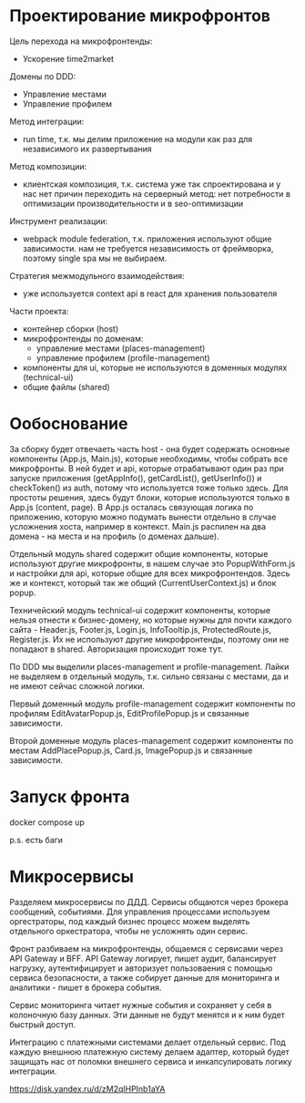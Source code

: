 # Проектирование микрофронтов

Цель перехода на микрофронтенды:
* Ускорение time2market

Домены по DDD:
* Управление местами
* Управление профилем

Метод интеграции:
* run time, т.к. мы делим приложение на модули как раз для независимого их развертывания

Метод композиции:
* клиентская композиция, т.к. система уже так спроектирована и у нас нет причин переходить на серверный метод: нет потребности в оптимизации производительности и в seo-оптимизации

Инструмент реализации:
* webpack module federation, т.к. приложения используют общие зависимости. нам не требуется независимость от фреймворка, поэтому single spa мы не выбираем.

Стратегия межмодульного взаимодействия:
* уже используется context api в react для хранения пользователя

Части проекта:
* контейнер сборки (host)
* микрофронтенды по доменам:
  * управление местами (places-management)
  * управление профилем (profile-management)
* компоненты для ui, которые не используются в доменных модулях (technical-ui)
* общие файлы (shared)


# Ообоснование

За сборку будет отвечаеть часть host - она будет содержать основные компоненты (App.js, Main.js), которые необходимы, чтобы собрать все микрофронты. В ней будет и api, которые отрабатывают один раз при запуске приложения (getAppInfo(), getCardList(), getUserInfo()) и checkToken() из auth, потому что используется тоже только здесь. Для простоты решения, здесь будут блоки, которые используются только в App.js (content, page). В App.js осталась связующая логика по приложению, которую можно подумать вынести отдельно в случае усложнения хоста, например в контекст. Main.js распилен на два домена - на места и на профиль (о доменах дальше).

Отдельный модуль shared содержит общие компоненты, которые используют другие микрофронты, в нашем случае это PopupWithForm.js и настройки для api, которые общие для всех микрофронтендов. Здесь же и контекст, который так же общий (CurrentUserContext.js) и блок popup.

Техничейский модуль technical-ui содержит компоненты, которые нельзя отнести к бизнес-домену, но которые нужны для почти каждого сайта - Header.js, Footer.js, Login.js, InfoTooltip.js, ProtectedRoute.js, Register.js. Их не используют другие микрофронтенды, поэтому они не попадают в shared. Авторизация происходит тоже тут.

По DDD мы выделили places-management и profile-management. Лайки не выделяем в отдельный модуль, т.к. сильно связаны с местами, да и не имеют сейчас сложной логики.

Первый доменный модуль profile-management содержит компоненты по профилям EditAvatarPopup.js, EditProfilePopup.js и связанные зависимости.

Второй доменные модуль places-management содержит компоненты по местам AddPlacePopup.js, Card.js, ImagePopup.js и связанные зависимости.


# Запуск фронта
docker compose up

p.s. есть баги

# Микросервисы

Разделяем микросервисы по ДДД. Сервисы общаются через брокера сообщений, событиями. Для управления процессами используем оргестраторы, под каждый бизнес процесс можем выделять отдельного оркестратора, чтобы не усложнять один сервис.

Фронт разбиваем на микрофронтенды, общаемся с сервисами через API Gateway и BFF. API Gateway логирует, пишет аудит, балансирует нагрузку, аутентифицирует и авторизует пользоваения с помощью сервиса безопасности, а также собирует данные для мониторинга и аналитики - пишет в брокера события.

Сервис мониторинга читает нужные события и сохраняет у себя в колоночную базу данных. Эти данные не будут менятся и к ним будет быстрый доступ.

Интеграцию с платежными системами делает отдельный сервис. Под каждую внешнюю платежную систему делаем адаптер, который будет защищать нас от поломки внешнего сервиса и инкапсулировать логику интеграции.

https://disk.yandex.ru/d/zM2qlHPInb1aYA





